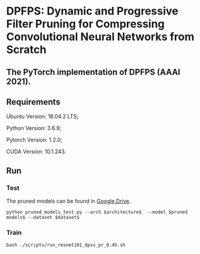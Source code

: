 # DPFPS: Dynamic and Progressive Filter Pruning for Compressing Convolutional Neural Networks from Scratch
## The PyTorch implementation of DPFPS (AAAI 2021).
## Requirements
 Ubuntu Version: 18.04.2 LTS;

 Python Version: 3.6.9;

 Pytorch Version: 1.2.0;

 CUDA Version: 10.1.243.
## Run
### Test
The pruned models can be found in [Google Drive](https://drive.google.com/drive/folders/1OLTMgAvnEoDO9-_nsD2wqHLi-8LnKRv6).
```
python pruned_models_test.py --arch $architecture$  --model $pruned models$ --dataset $dataset$
```

### Train

```
bash ./scripts/run_resnet101_dpss_pr_0.45.sh
```

